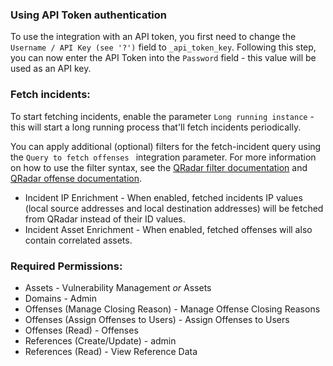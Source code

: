 ### Using API Token authentication
To use the integration with an API token, you first need to change the `Username / API Key (see '?')` field to `_api_token_key`. Following this step, you can now enter the API Token into the `Password` field - this value will be used as an API key.

### Fetch incidents:
To start fetching incidents, enable the parameter `Long running instance` - this will start a long running process that'll fetch incidents periodically.

You can apply additional (optional) filters for the fetch-incident query using the `Query to fetch offenses
` integration parameter. For more information on how to use the filter syntax, see the [QRadar filter documentation](https://www.ibm.com/support/knowledgecenter/en/SS42VS_7.3.3/com.ibm.qradar.doc/c_rest_api_filtering.html) and [QRadar offense documentation](https://www.ibm.com/support/knowledgecenter/en/SS42VS_7.3.2/com.ibm.qradar.doc/11.0--siem-offenses-GET.html).
* Incident IP Enrichment - When enabled, fetched incidents IP values (local source addresses and local destination addresses) will be fetched from QRadar instead of their ID values.
* Incident Asset Enrichment - When enabled, fetched offenses will also contain correlated assets.

### Required Permissions:
* Assets - Vulnerability Management *or* Assets
* Domains - Admin
* Offenses (Manage Closing Reason) - Manage Offense Closing Reasons
* Offenses (Assign Offenses to Users) - Assign Offenses to Users
* Offenses (Read) - Offenses
* References (Create/Update) - admin
* References (Read) - View Reference Data
